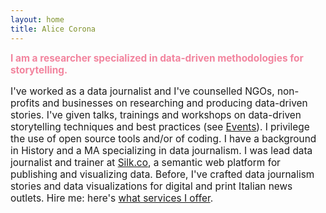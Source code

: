 ```yaml
---
layout: home
title: Alice Corona
---
```

<h2 style="font-size:1.1em;color:#F2849E; margin:0 0 0 0;">I am a researcher specialized in data-driven methodologies for storytelling.</h2><p style="font-size:1.1em;">I've worked as a data journalist and I've counselled NGOs, non-profits and businesses on researching and producing data-driven stories. I've given talks, trainings and workshops on data-driven storytelling techniques and best practices (see <a href="/events">Events</a>). I privilege the use of open source tools and/or of coding. I have a background in History and a MA specializing in data journalism. I was lead data journalist and trainer at <a href="http://www.silk.co">Silk.co</a>, a semantic web platform for publishing and visualizing data. Before, I've crafted data journalism stories and data visualizations for digital and print Italian news outlets. Hire me: here's <a href="/CV">what services I offer</a>.</p>
